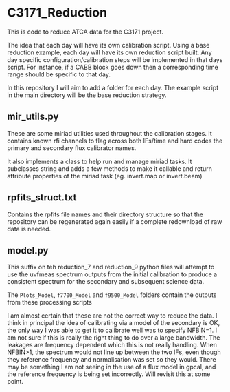 # C3171_Reduction

This is code to reduce ATCA data for the C3171 project. 

The idea that each day will have its own calibration script. Using a base reduction example, each day will have its own reduction script built. Any day specific configuration/calibration steps will be implemented in that days script. For instance, if a CABB block goes down then a corresponding time range should be specific to that day. 

In this repository I will aim to add a folder for each day. The example script in the main directory will be the base reduction strategy.

## mir_utils.py

These are some miriad utilities used throughout the calibration stages. It contains known rfi channels to flag across both IFs/time and hard codes the primary and secondary flux calibrator names. 

It also implements a class to help run and manage miriad tasks. It subclasses string and adds a few methods to make it callable and return attribute properties of the miriad task (eg. invert.map or invert.beam)


## rpfits_struct.txt

Contains the rpfits file names and their directory structure so that the repository can be regenerated again easily if a complete redownload of raw data is needed. 


## model.py 

This suffix on teh reduction_7 and reduction_9 python files will attempt to use the uvfmeas spectrum outputs from the initial calibration to produce a consistent spectrum for the secondary and subsequent science data. 

The `Plots_Model`, `f7700_Model` and `f9500_Model` folders contain the outputs from these processing scripts

I am almost certain that these are not the correct way to reduce the data. I think in principal the idea of calibrating via a model of the secondary is OK, the only way I was able to get it to calibrate well was to specify NFBIN=1. I am not sure if this is really the right thing to do over a large bandwidth. The leakages are frequency dependent which this is not really handling. When NFBIN>1, the spectrum would not line up between the two IFs, even though they reference frequency and normalisation was set so they would. There may be something I am not seeing in the use of a flux model in gpcal, and the reference frequency is being set incorrectly. Will revisit this at some point.  
